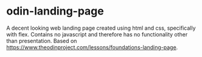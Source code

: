 # odin-landing-page
A decent looking web landing page created using html and css, specifically with flex. Contains no javascript and therefore has no functionality other than presentation. Based on https://www.theodinproject.com/lessons/foundations-landing-page.